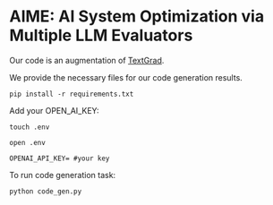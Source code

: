 # AIME: AI System Optimization via Multiple LLM Evaluators

Our code is an augmentation of [TextGrad](https://github.com/zou-group/textgrad).

We provide the necessary files for our code generation results.

`pip install -r requirements.txt`

Add your OPEN_AI_KEY: 

`touch .env`

`open .env`

`OPENAI_API_KEY= #your key`

To run code generation task:

`python code_gen.py`
